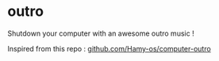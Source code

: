 # outro

Shutdown your computer with an awesome outro music !

Inspired from this repo : [github.com/Hamy-os/computer-outro](https://github.com/Hamy-os/computer-outro)
